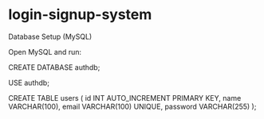 ﻿# login-signup-system

 
 Database Setup (MySQL)

Open MySQL and run:

CREATE DATABASE authdb;

USE authdb;

CREATE TABLE users (
  id INT AUTO_INCREMENT PRIMARY KEY,
  name VARCHAR(100),
  email VARCHAR(100) UNIQUE,
  password VARCHAR(255)
);

